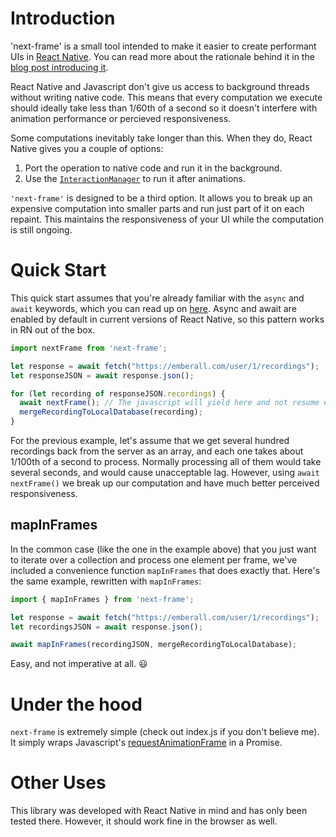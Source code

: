 # Introduction

'next-frame' is a small tool intended to make it easier to create performant UIs in [React Native](https://facebook.github.io/react-native/). You can read more about the rationale behind it in the [blog post introducing it](https://corbt.com/posts/2015/12/22/breaking-up-heavy-processing-in-react-native.html).

React Native and Javascript don't give us access to background threads without writing native code. This means that every computation we execute should ideally take less than 1/60th of a second so it doesn't interfere with animation performance or percieved responsiveness.

Some computations inevitably take longer than this. When they do, React Native gives you a couple of options:

  1. Port the operation to native code and run it in the background.
  2. Use the [`InteractionManager`](https://facebook.github.io/react-native/docs/interactionmanager.html#content) to run it after animations.

`'next-frame'` is designed to be a third option. It allows you to break up an expensive computation into smaller parts and run just part of it on each repaint. This maintains the responsiveness of your UI while the computation is still ongoing.

# Quick Start

This quick start assumes that you're already familiar with the `async` and `await` keywords, which you can read up on [here](https://medium.com/the-exponent-log/react-native-meets-async-functions-3e6f81111173#.6yek596lu). Async and await are enabled by default in current versions of React Native, so this pattern works in RN out of the box.

```javascript
import nextFrame from 'next-frame';

let response = await fetch("https://emberall.com/user/1/recordings");
let responseJSON = await response.json();

for (let recording of responseJSON.recordings) {
  await nextFrame(); // The javascript will yield here and not resume execution until the next frame.
  mergeRecordingToLocalDatabase(recording);
}
```

For the previous example, let's assume that we get several hundred recordings back from the server as an array, and each one takes about 1/100th of a second to process. Normally processing all of them would take several seconds, and would cause unacceptable lag. However, using `await nextFrame()` we break up our computation and have much better perceived responsiveness.

## mapInFrames

In the common case (like the one in the example above) that you just want to iterate over a collection and process one element per frame, we've included a convenience function `mapInFrames` that does exactly that. Here's the same example, rewritten with `mapInFrames`:

```javascript
import { mapInFrames } from 'next-frame';

let response = await fetch("https://emberall.com/user/1/recordings");
let recordingsJSON = await response.json();

await mapInFrames(recordingJSON, mergeRecordingToLocalDatabase);
```

Easy, and not imperative at all. :smiley:

# Under the hood

`next-frame` is extremely simple (check out index.js if you don't believe me). It simply wraps Javascript's [requestAnimationFrame](https://developer.mozilla.org/en-US/docs/Web/API/window/requestAnimationFrame) in a Promise.

# Other Uses

This library was developed with React Native in mind and has only been tested there. However, it should work fine in the browser as well.
